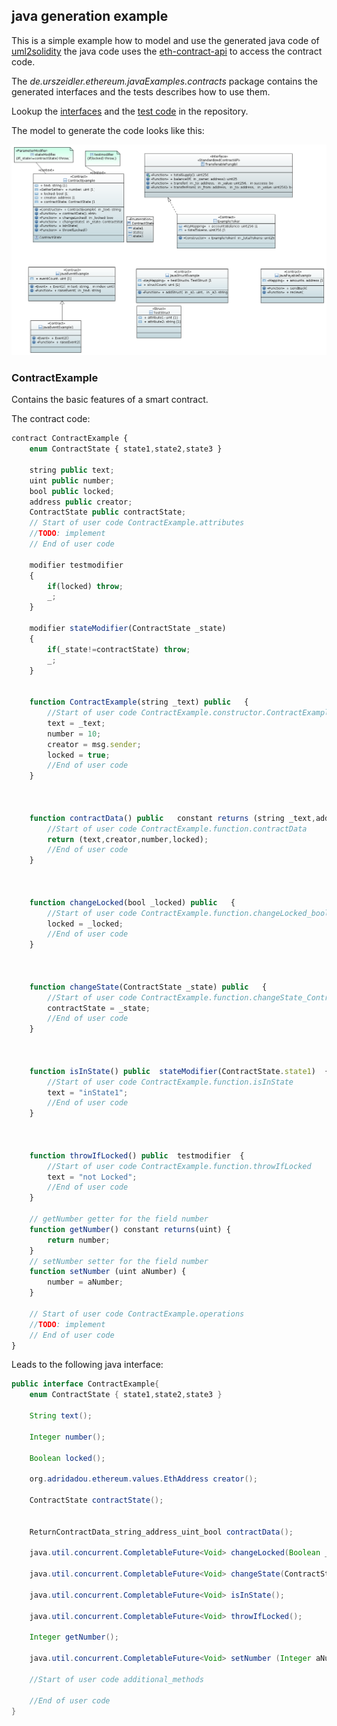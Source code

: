 ## java generation example

This is a simple example how to model and use the generated java code of [uml2solidity](https://github.com/UrsZeidler/uml2solidity) the java code uses the [eth-contract-api](https://github.com/adridadou/eth-contract-api) to access the contract code.

The _de.urszeidler.ethereum.javaExamples.contracts_ package contains the generated interfaces and the tests describes how to use them.

Lookup the [interfaces](https://github.com/UrsZeidler/smart-contract-examples/tree/master/javaExample/src/main/java/de/urszeidler/ethereum/javaExamples/contracts) and the [test code](https://github.com/UrsZeidler/smart-contract-examples/tree/master/javaExample/src/test/java/de/urszeidler/ethereum/javaExamples/contracts) in the repository.
 
The model to generate the code looks like this:

 ![](https://github.com/UrsZeidler/smart-contract-examples/blob/master/javaExample/doc/ClassDiagram.PNG)
 
### ContractExample

Contains the basic features of a smart contract.

The contract code:

```javascript
contract ContractExample {
    enum ContractState { state1,state2,state3 }

	string public text;
	uint public number;
	bool public locked;
	address public creator;
	ContractState public contractState;
	// Start of user code ContractExample.attributes
	//TODO: implement
	// End of user code
	
	modifier testmodifier
	{
	    if(locked) throw;
	    _;
	}
	
	modifier stateModifier(ContractState _state)
	{
	    if(_state!=contractState) throw;
	    _;
	}
	
	
	function ContractExample(string _text) public   {
		//Start of user code ContractExample.constructor.ContractExample_string
		text = _text;
		number = 10;
		creator = msg.sender;
		locked = true;
		//End of user code
	}
	
	
	
	function contractData() public   constant returns (string _text,address _owner,uint _number,bool _locked) {
		//Start of user code ContractExample.function.contractData
		return (text,creator,number,locked);
		//End of user code
	}
	
	
	
	function changeLocked(bool _locked) public   {
		//Start of user code ContractExample.function.changeLocked_bool
		locked = _locked;
		//End of user code
	}
	
	
	
	function changeState(ContractState _state) public   {
		//Start of user code ContractExample.function.changeState_ContractState
		contractState = _state;
		//End of user code
	}
	
	
	
	function isInState() public  stateModifier(ContractState.state1)  {
		//Start of user code ContractExample.function.isInState
		text = "inState1";
		//End of user code
	}
	
	
	
	function throwIfLocked() public  testmodifier  {
		//Start of user code ContractExample.function.throwIfLocked
		text = "not Locked";
		//End of user code
	}
	
	// getNumber getter for the field number
	function getNumber() constant returns(uint) {
		return number;
	}
	// setNumber setter for the field number
	function setNumber (uint aNumber) {
		number = aNumber;
	}
	
	// Start of user code ContractExample.operations
	//TODO: implement
	// End of user code
}
```

Leads to the following java interface:

```java         
public interface ContractExample{
    enum ContractState { state1,state2,state3 }
	
	String text();
	
	Integer number();
	
	Boolean locked();
	
	org.adridadou.ethereum.values.EthAddress creator();
	
	ContractState contractState();

	
	ReturnContractData_string_address_uint_bool contractData();
	
	java.util.concurrent.CompletableFuture<Void> changeLocked(Boolean _locked);
	
	java.util.concurrent.CompletableFuture<Void> changeState(ContractState _state);
	
	java.util.concurrent.CompletableFuture<Void> isInState();
	
	java.util.concurrent.CompletableFuture<Void> throwIfLocked();

	Integer getNumber();

	java.util.concurrent.CompletableFuture<Void> setNumber (Integer aNumber);

	//Start of user code additional_methods

	//End of user code
}
```
    